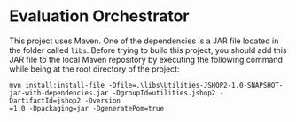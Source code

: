 # Evaluation Orchestrator

This project uses Maven. One of the dependencies is a JAR file located in the folder called `libs`.
Before trying to build this project, you should add this JAR file to the local Maven repository by executing the following command while being at the root directory of the project:
```
mvn install:install-file -Dfile=.\libs\Utilities-JSHOP2-1.0-SNAPSHOT-jar-with-dependencies.jar -DgroupId=utilities.jshop2 -DartifactId=jshop2 -Dversion
=1.0 -Dpackaging=jar -DgeneratePom=true
```
